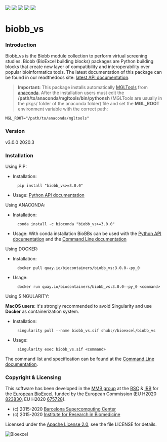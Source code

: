 [![](https://readthedocs.org/projects/biobb-vs/badge/?version=latest)](https://biobb-vs.readthedocs.io/en/latest/?badge=latest)
[![](https://img.shields.io/badge/install%20with-bioconda-brightgreen.svg?style=flat)](https://anaconda.org/bioconda/biobb_vs)
[![](https://img.shields.io/badge/docker-Quay.io-blue)](https://quay.io/repository/biocontainers/biobb_vs)
[![](https://www.singularity-hub.org/static/img/hosted-singularity--hub-%23e32929.svg)]()
[![](https://img.shields.io/badge/License-Apache%202.0-blue.svg)](https://opensource.org/licenses/Apache-2.0)

# biobb_vs

### Introduction
Biobb_vs is the Biobb module collection to perform virtual screening studies.
Biobb (BioExcel building blocks) packages are Python building blocks that
create new layer of compatibility and interoperability over popular
bioinformatics tools.
The latest documentation of this package can be found in our readthedocs site:
[latest API documentation](http://biobb_vs.readthedocs.io/en/latest/).

> **Important:** This package installs automatically [MGLTools](http://mgltools.scripps.edu/) from [anaconda](https://anaconda.org/bioconda/mgltools). After the installation users must edit the **/path/to/anaconda/mgltools/bin/pythonsh** (MGLTools are usually in the pkgs/ folder of the anaconda folder) file and set the **MGL_ROOT** environment variable with the correct path:

`MGL_ROOT="/path/to/anaconda/mgltools"` 

### Version
v3.0.0 2020.3

### Installation
Using PIP:
* Installation:


        pip install "biobb_vs>=3.0.0"


* Usage: [Python API documentation](https://biobb-vs.readthedocs.io/en/latest/modules.html)

Using ANACONDA:

* Installation:


        conda install -c bioconda "biobb_vs>=3.0.0"


* Usage: With conda installation BioBBs can be used with the [Python API documentation](https://biobb-vs.readthedocs.io/en/latest/modules.html) and the [Command Line documentation](https://biobb-vs.readthedocs.io/en/latest/command_line.html)

Using DOCKER:

* Installation:


        docker pull quay.io/biocontainers/biobb_vs:3.0.0--py_0


* Usage:


        docker run quay.io/biocontainers/biobb_vs:3.0.0--py_0 <command>


Using SINGULARITY:

**MacOS users**: it's strongly recommended to avoid Singularity and use **Docker** as containerization system.

* Installation:


        singularity pull --name biobb_vs.sif shub://bioexcel/biobb_vs


* Usage:


        singularity exec biobb_vs.sif <command>


The command list and specification can be found at the [Command Line documentation](https://biobb-vs.readthedocs.io/en/latest/command_line.html).

### Copyright & Licensing
This software has been developed in the [MMB group](http://mmb.irbbarcelona.org) at the [BSC](http://www.bsc.es/) & [IRB](https://www.irbbarcelona.org/) for the [European BioExcel](http://bioexcel.eu/), funded by the European Commission (EU H2020 [823830](http://cordis.europa.eu/projects/823830), EU H2020 [675728](http://cordis.europa.eu/projects/675728)).

* (c) 2015-2020 [Barcelona Supercomputing Center](https://www.bsc.es/)
* (c) 2015-2020 [Institute for Research in Biomedicine](https://www.irbbarcelona.org/)

Licensed under the
[Apache License 2.0](https://www.apache.org/licenses/LICENSE-2.0), see the file LICENSE for details.

![](https://bioexcel.eu/wp-content/uploads/2019/04/Bioexcell_logo_1080px_transp.png "Bioexcel")
